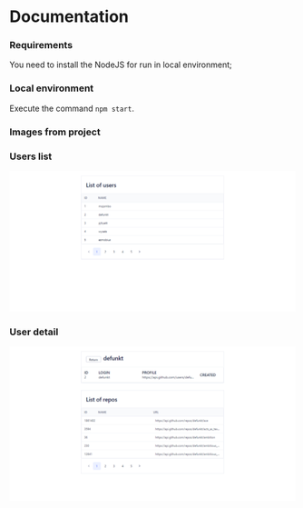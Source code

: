 # Documentation

### Requirements

You need to install the NodeJS for run in local environment;

### Local environment

Execute the command `npm start`.

### Images from project

### Users list

<kbd>
<img src="https://github.com/andersonalvesme/github_api_react/blob/master/_readme_images/list.png" alt="Users list">
</kbd>

### User detail

<kbd>
<img src="https://github.com/andersonalvesme/github_api_react/blob/master/_readme_images/detail.png" alt="User detail">
</kbd>